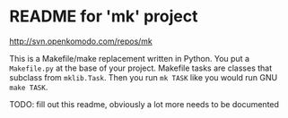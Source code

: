 # README for 'mk' project

<http://svn.openkomodo.com/repos/mk>

This is a Makefile/make replacement written in Python. You put a
`Makefile.py` at the base of your project. Makefile tasks are classes
that subclass from `mklib.Task`. Then you run `mk TASK` like you would run
GNU `make TASK`.

TODO: fill out this readme, obviously a lot more needs to be documented


